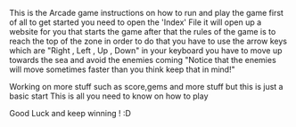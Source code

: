 This is the Arcade game instructions on how to run and play the game
first of all to get started you need to open the 'Index' File it will open up a website for you that starts the game after that the rules of the game is to reach the top of the zone in order to do that you have to use the arrow keys which are "Right , Left , Up , Down" in your keyboard you have to move up towards the sea and avoid the enemies coming "Notice that the enemies will move sometimes faster than you think keep that in mind!" 

Working on more stuff such as score,gems and more stuff but this is just a basic start
This is all you need to know on how to play 
 
Good Luck and keep winning ! :D
